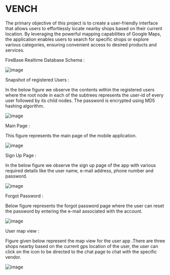 # VENCH
The primary objective of this project is to create a user-friendly interface that allows users to effortlessly locate nearby shops based on their current location. By leveraging the powerful mapping capabilities of Google Maps, the application enables users to search for specific shops or explore various categories, ensuring convenient access to desired products and services.


FireBase Realtime Database Schema :

![image](https://github.com/sammmy047/VENCH/assets/76446088/4e976882-6935-475d-bf07-6546bc94b9fe)


Snapshot of registered Users :

In the below figure  we observe the contents within the registered users where the root node in each of the subtrees represents the user-id of every user followed by its child nodes. The password is encrypted using MD5 hashing algorithm.


![image](https://github.com/sammmy047/VENCH/assets/76446088/e742000c-46ca-45c1-be7a-bdb7c8171b36)


Main Page :

This figure represents the main page of the mobile application.

![image](https://github.com/sammmy047/VENCH/assets/76446088/d698c251-82c9-4c1e-a0a8-27e8240b3712)

Sign Up Page :

In the below figure we observe the sign up page of the app with various required details like the user name, e-mail address, phone number and password.

![image](https://github.com/sammmy047/VENCH/assets/76446088/adbe3349-3270-40f0-a726-5133c3f634e3)

Forgot Password :

Below figure represents the forgot password page where the user can reset the password by entering the e-mail associated with the account. 

![image](https://github.com/sammmy047/VENCH/assets/76446088/bcd75f16-4160-4d74-9d06-08554748ed21)

User map view :

Figure given below represent the map view for the user app .There are three shops nearby based on the current gps location of the user, the user can click on the icon to be directed to the chat page to chat with the specific vendor.

![image](https://github.com/sammmy047/VENCH/assets/76446088/f0afa143-5588-44ea-ab6b-0db4aff9607b)
